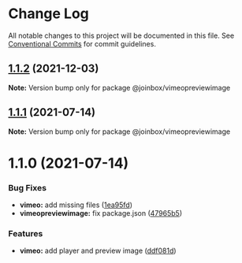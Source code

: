 # Change Log

All notable changes to this project will be documented in this file.
See [Conventional Commits](https://conventionalcommits.org) for commit guidelines.

## [1.1.2](https://github.com/joinbox/ui-components/compare/@joinbox/vimeopreviewimage@1.1.1...@joinbox/vimeopreviewimage@1.1.2) (2021-12-03)

**Note:** Version bump only for package @joinbox/vimeopreviewimage





## [1.1.1](https://github.com/joinbox/ui-components/compare/@joinbox/vimeopreviewimage@1.1.0...@joinbox/vimeopreviewimage@1.1.1) (2021-07-14)

**Note:** Version bump only for package @joinbox/vimeopreviewimage





# 1.1.0 (2021-07-14)


### Bug Fixes

* **vimeo:** add missing files ([1ea95fd](https://github.com/joinbox/ui-components/commit/1ea95fdc529e28b8513d9f3d4822ef68ad439e13))
* **vimeopreviewimage:** fix package.json ([47965b5](https://github.com/joinbox/ui-components/commit/47965b511677ee31ce43174225d8f868b11c0ca6))


### Features

* **vimeo:** add player and preview image ([ddf081d](https://github.com/joinbox/ui-components/commit/ddf081d47c2b5bacfc7fa2081be30c6a95f56ca1))
